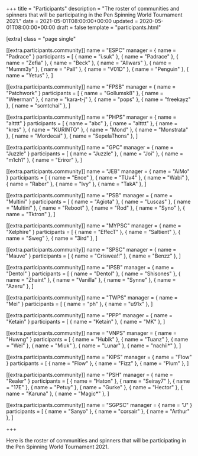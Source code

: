 +++
title = "Participants"
description = "The roster of communities and spinners that will be participating in the Pen Spinning World Tournament 2021."
date = 2021-05-01T08:00:00+00:00
updated = 2020-05-01T08:00:00+00:00
draft = false
template = "participants.html"

[extra]
class = "page single"

[[extra.participants.community]]
name = "ESPC"
manager = { name = "Padrace" }
participants = [
  { name = "i.suk" },
  { name = "Padrace" },
  { name = "Zefia" },
  { name = "Beck" },
  { name = "Allwars" },
  { name = "Mumm3y" },
  { name = "Pall" },
  { name = "V01D" },
  { name = "Penguin" },
  { name = "Yetus" },
]

[[extra.participants.community]]
name = "FPSB"
manager = { name = "Patchwork" }
participants = [
  { name = "Gollumsk8" },
  { name = "Weerman" },
  { name = "kara-t-j" },
  { name = "pops" },
  { name = "freekayz" },
  { name = "somtchai" },
]

[[extra.participants.community]]
name = "PHPS"
manager = { name = "altttt" }
participants = [
  { name = "abc" },
  { name = "altttt" },
  { name = "kres" },
  { name = "KURINTO" },
  { name = "Mond" },
  { name = "Monstrata" },
  { name = "Mordecai" },
  { name = "SepelaThons" },
]

[[extra.participants.community]]
name = "GPC"
manager = { name = "Juzzle" }
participants = [
  { name = "Juzzle" },
  { name = "Joi" },
  { name = "m1ch1" },
  { name = "Eriror" },
]

[[extra.participants.community]]
name = "JEB"
manager = { name = "AiMo" }
participants = [
  { name = "Ence" },
  { name = "TUv4" },
  { name = "Wabi" },
  { name = "Raber" },
  { name = "Ivy" },
  { name = "TakA" },
]

[[extra.participants.community]]
name = "PSB"
manager = { name = "Multini" }
participants = [
  { name = "Agiota" },
  { name = "Luscas" },
  { name = "Multini" },
  { name = "Reboot" },
  { name = "Rod" },
  { name = "Syno" },
  { name = "Tktron" },
]

[[extra.participants.community]]
name = "MYPSC"
manager = { name = "Xelphire" }
participants = [
  { name = "EffecT" },
  { name = "Saltient" },
  { name = "Sweg" },
  { name = "3ird" },
]

[[extra.participants.community]]
name = "SPSC"
manager = { name = "Mauve" }
participants = [
  { name = "Criswea!!" },
  { name = "Benzz" },
]

[[extra.participants.community]]
name = "IPSB"
manager = { name = "Dentol" }
participants = [
  { name = "Dentol" },
  { name = "Shisones" },
  { name = "Zhaint" },
  { name = "Vanilla" },
  { name = "Synne" },
  { name = "Azeru" },
]

[[extra.participants.community]]
name = "TWPS"
manager = { name = "Mei" }
participants = [
  { name = "ph" },
  { name = "u91x" },
]

[[extra.participants.community]]
name = "PPP"
manager = { name = "Ketain" }
participants = [
  { name = "Ketain" },
  { name = "MK" },
]

[[extra.participants.community]]
name = "VNPS"
manager = { name = "Huwng" }
participants = [
  { name = "Hubik" },
  { name = "Tuanz" },
  { name = "Wei" },
  { name = "Miuk" },
  { name = "Lunar" },
  { name = "nachii*" },
]

[[extra.participants.community]]
name = "KIPS"
manager = { name = "Flow" }
participants = [
  { name = "Flow" },
  { name = "Fizz" },
  { name = "Plum" },
]

[[extra.participants.community]]
name = "PSH"
manager = { name = "Realer" }
participants = [
  { name = "Haton" },
  { name = "Seiray7" },
  { name = "17E" },
  { name = "Petuy" },
  { name = "Gurke" },
  { name = "Hector" },
  { name = "Karuna" },
  { name = "Magic*" },
]

[[extra.participants.community]]
name = "SGPSC"
manager = { name = "J" }
participants = [
  { name = "Sanyo" },
  { name = "corsair" },
  { name = "Arthur" },
]

+++

Here is the roster of communities and spinners that will be participating in the Pen Spinning World Tournament 2021.
